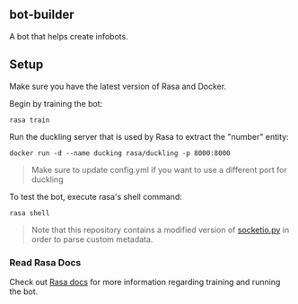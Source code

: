 ## bot-builder
A bot that helps create infobots.

## Setup
Make sure you have the latest version of Rasa and Docker.

Begin by training the bot:
```
rasa train
```

Run the duckling server that is used by Rasa to extract the "number" entity:
```
docker run -d --name ducking rasa/duckling -p 8000:8000
```

> Make sure to update config.yml if you want to use a different port for duckling

To test the bot, execute rasa's shell command:
```
rasa shell
```

> Note that this repository contains a modified version of [socketio.py](https://github.com/RasaHQ/rasa/blob/master/rasa/core/channels/socketio.py) in order to parse custom metadata.

### Read Rasa Docs
Check out [Rasa docs](https://rasa.com/docs/rasa/user-guide/rasa-tutorial/) for more information regarding training and running the bot.
